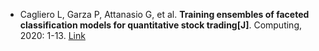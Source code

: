 * Cagliero L, Garza P, Attanasio G, et al. <b>Training ensembles of faceted classification models for quantitative stock trading[J]</b>. Computing, 2020: 1-13. [Link](https://link.springer.com/article/10.1007/s00607-019-00776-7)